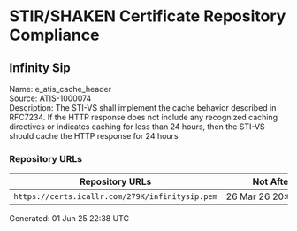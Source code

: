 # STIR/SHAKEN Certificate Repository Compliance

## Infinity Sip

Name: e_atis_cache_header\
Source: ATIS-1000074\
Description: The STI-VS shall implement the cache behavior described in RFC7234. If the HTTP response does not include any recognized caching directives or indicates caching for less than 24 hours, then the STI-VS should cache the HTTP response for 24 hours
### Repository URLs

| Repository URLs | Not After |  Problems | Link |
|-----------------|-----------|-----------|------|
| `https://certs.icallr.com/279K/infinitysip.pem` | 26&#160;Mar&#160;26&#160;20:06&#160;UTC | true | [view](../../REPOS/b481e92084e3cc470e1e832978b08c5992e89da8/README.md) |


Generated: 01 Jun 25 22:38 UTC